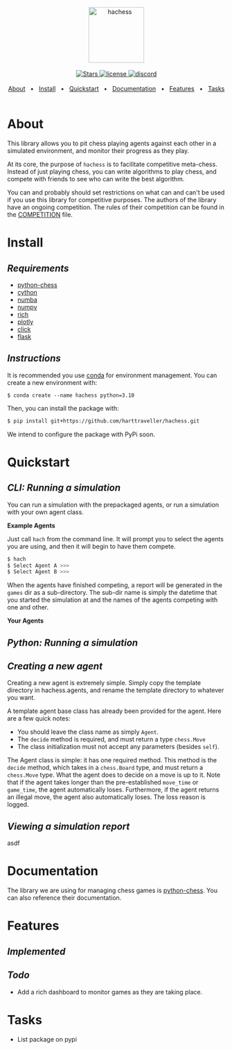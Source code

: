 <div align="center" id="top">
  <img src="https://media4.giphy.com/media/Spty0N8Cg3lNMnFLoB/giphy.gif" width="128" alt="hachess"/>
</div>

<br>

<div align="center">
  <a href="https://github.com/tesseract-blue/hachess" rel="nofollow">
    <img src="https://img.shields.io/github/stars/tesseract-blue/hachess" alt="Stars">
  </a>
  <!-- <a href="https://github.com/tesseract-blue/hachess">
    <img src="https://github.com/tesseract-blue/hachess/workflows/Tests/badge.svg?event=push&branch=main" />
  </a> -->
  <a href="https://github.com/tesseract-blue/hachess/blob/main/LICENSE">
    <img alt="license" src="https://img.shields.io/badge/license-MIT-blue" />
  </a>
  <a href="https://discord.gg/ua4BJjNt">
    <img alt="discord" src="https://img.shields.io/discord/1001555468679913574?color=5865F2&label=discord&logo=discord&logoColor=8a9095">
  </a>
  <br/>
  <br/>
  <a href="#about">About</a>
  <span>&nbsp;&nbsp;•&nbsp;&nbsp;</span>
  <a href="#install">Install</a>
  <span>&nbsp;&nbsp;•&nbsp;&nbsp;</span>
  <a href="#quickstart">Quickstart</a>
  <span>&nbsp;&nbsp;•&nbsp;&nbsp;</span>
  <a href="#documentation">Documentation</a>
  <span>&nbsp;&nbsp;•&nbsp;&nbsp;</span>
  <a href="#features">Features</a>
  <span>&nbsp;&nbsp;•&nbsp;&nbsp;</span>
  <a href="#tasks">Tasks</a>
  <br />

</div>

<br>

# About

This library allows you to pit chess playing agents against each other in a simulated environment, and monitor their progress as they play.

At its core, the purpose of `hachess` is to facilitate competitive meta-chess. Instead of just playing chess, you can write algorithms to play chess, and compete with friends to see who can write the best algorithm.

You can and probably should set restrictions on what can and can't be used if you use this library for competitive purposes. The authors of the library have an ongoing competition. The rules of their competition can be found in the [COMPETITION](COMPETITION.md) file.

# Install

## _Requirements_

- [python-chess](https://github.com/niklasf/python-chess)
- [cython]()
- [numba]()
- [numpy](https://github.com/numpy/numpy)
- [rich](https://rich.readthedocs.io/en/stable/introduction.html)
- [plotly]()
- [click]()
- [flask]()

## _Instructions_

It is recommended you use [conda](https://docs.conda.io/en/latest/miniconda.html) for environment management. You can create a new environment with:

```
$ conda create --name hachess python=3.10
```

Then, you can install the package with:

```bash
$ pip install git+https://github.com/harttraveller/hachess.git
```

We intend to configure the package with PyPi soon.

# Quickstart

## _CLI: Running a simulation_

You can run a simulation with the prepackaged agents, or run a simulation with your own agent class.

**Example Agents**

Just call `hach` from the command line. It will prompt you to select the agents you are using, and then it will begin to have them compete.

```bash
$ hach
$ Select Agent A >>>
$ Select Agent B >>>
```

When the agents have finished competing, a report will be generated in the `games` dir as a sub-directory. The sub-dir name is simply the datetime that you started the simulation at and the names of the agents competing with one and other.

**Your Agents**

## _Python: Running a simulation_

## _Creating a new agent_

Creating a new agent is extremely simple. Simply copy the template directory in hachess.agents, and rename the template directory to whatever you want.

A template agent base class has already been provided for the agent. Here are a few quick notes:

- You should leave the class name as simply `Agent`.
- The `decide` method is required, and must return a type `chess.Move`
- The class initialization must not accept any parameters (besides `self`).

The Agent class is simple: it has one required method. This method is the `decide` method, which takes in a `chess.Board` type, and must return a `chess.Move` type. What the agent does to decide on a move is up to it. Note that if the agent takes longer than the pre-established `move_time` or `game_time`, the agent automatically loses. Furthermore, if the agent returns an illegal move, the agent also automatically loses. The loss reason is logged.

## _Viewing a simulation report_

asdf

# Documentation

The library we are using for managing chess games is [python-chess](https://github.com/niklasf/python-chess). You can also reference their documentation.

# Features

## _Implemented_

## _Todo_

- Add a rich dashboard to monitor games as they are taking place.

# Tasks

- List package on pypi
